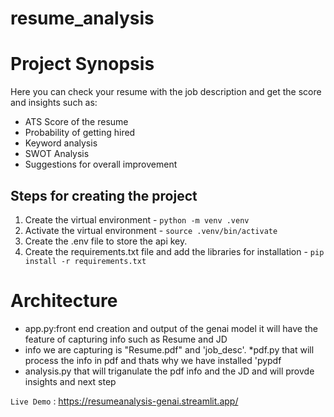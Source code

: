 # resume_analysis
# Project Synopsis
Here you can check your resume with the job description and get the score and insights such as:
* ATS Score of the resume
* Probability of getting hired
* Keyword analysis
* SWOT Analysis
* Suggestions for overall improvement

## Steps for creating the project
1. Create the virtual environment - `python -m venv .venv`
2. Activate the virtual environment - `source .venv/bin/activate`
3. Create the .env file to store the api key.
4. Create the requirements.txt file and add the libraries for installation - `pip install -r requirements.txt`


# Architecture 
* app.py:front end creation and output of the genai model 
it will have the feature of capturing info such as Resume and JD 
* info we are capturing is "Resume.pdf" and 'job_desc'.
*pdf.py that will process the info in pdf and thats why we have installed 'pypdf
* analysis.py that will triganulate the pdf info and the JD and will provde insights and next step

``Live Demo`` : https://resumeanalysis-genai.streamlit.app/
